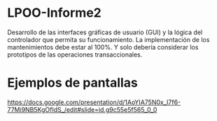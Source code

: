 # LPOO-Informe2
Desarrollo de las interfaces gráficas de usuario (GUI) y la lógica del controlador que permita su funcionamiento. La implementación de los mantenimientos debe estar al 100%. Y solo debería considerar los prototipos de las operaciones transaccionales.


# Ejemplos de pantallas
https://docs.google.com/presentation/d/1AoYIA75N0x_I7f6-77Mi9NB5KgOfIdS_/edit#slide=id.g9c55e5f565_0_0
